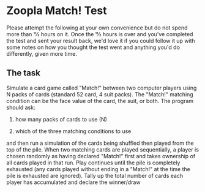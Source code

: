 # Zoopla Match! Test

Please attempt the following at your own convenience but do not spend more
than 11⁄2 hours on it. Once the 11⁄2 hours is over and you've completed the test
and sent your result back, we'd love it if you could follow it up with some notes
on how you thought the test went and anything you'd do differently, given more
time.

## The task
Simulate a card game called "Match!" between two computer players using N
packs of cards (standard 52 card, 4 suit packs). The "Match!" matching condition
can be the face value of the card, the suit, or both. The program should ask:

1. how many packs of cards to use (N)

2. which of the three matching conditions to use

and then run a simulation of the cards being shuffled then played from the top of
the pile. When two matching cards are played sequentially, a player is chosen
randomly as having declared "Match!" first and takes ownership of all cards
played in that run. Play continues until the pile is completely exhausted (any
cards played without ending in a "Match!" at the time the pile is exhausted are
ignored). Tally up the total number of cards each player has accumulated and
declare the winner/draw
